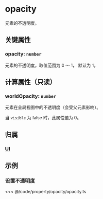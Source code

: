 # opacity

元素的不透明度。

## 关键属性

### opacity: `number`

元素的不透明度，取值范围为 0 ～ 1， 默认为 1。

## 计算属性（只读）

### worldOpacity: `number`

元素在全局视图中的不透明度（会受父元素影响）。

当 `visible` 为 false 时，此属性值为 0。

## 归属

### [UI](/reference/display/UI.md)

## 示例

### 设置不透明度

<<< @/code/property/opacity/opacity.ts
